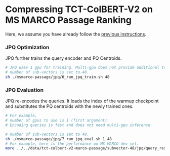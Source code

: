 # Compressing TCT-ColBERT-V2 on MS MARCO Passage Ranking

Here, we assume you have already follow the [previous instructions](..). 


### JPQ Optimization

JPQ further trains the query encoder and PQ Centroids.

```bash
# JPQ uses 1 gpu for training. Multi-gpu does not provide additional training efficiency gains according to our experiments. 
# number of sub-vectors is set to 48.
sh ./msmarco-passage/jpq/6_run_jpq_train.sh 48
```


### JPQ Evaluation

JPQ re-encodes the queries. It loads the index of the warmup checkpoint and substitutes the PQ centroids with the newly trained ones.

```bash
# For example, 
# number of gpus to use is 1 (first argument)
# Encoding queries is fast and does not need multi-gpu inference.

# number of sub-vectors is set to 48. 
sh ./msmarco-passage/jpq/7_run_jpq_eval.sh 1 48
# For example, here is the performance on MS MARCO dev set.
more ../../data/tct-colbert-v2-marco-passage/subvector-48/jpq/query_results/dev/metric.json 
```